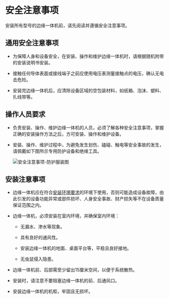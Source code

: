 安全注意事项 
===========================

安装所有型号的边缘一体机前，请先阅读并遵循安全注意事项。

通用安全注意事项 
-----------------------------

* 为保障人身和设备安全，在安装、操作和维护边缘一体机时，请根据随机附带的安装说明书安装。

  

* 接触任何导体表面或接线端子之前应使用电压表测量接触点的电压，确认无电击危险。

  

* 安装完边缘一体机后，应清除设备区域的空包装材料，如纸箱、泡沫、塑料、扎线带等。

  




操作人员要求 
---------------------------

* 负责安装、操作、维护边缘一体机的人员，必须了解各种安全注意事项，掌握正确的安装操作方法之后，方可安装、操作和维护设备。

  

* 安装、操作、维护过程中，为避免发生划伤、磕碰、触电等安全事故的发生，请佩戴如下图所示专用防护设备和绝缘工具。

  ![安全注意事项-防护服装图](https://static-aliyun-doc.oss-accelerate.aliyuncs.com/assets/img/zh-CN/9465751261/p275135.png)
  




安装注意事项 
---------------------------

* 边缘一体机应在符合[安装环境要求](/cn.zh-CN/安装激活/安装说明.md)的环境下使用，否则可能造成设备故障，由此引发的设备功能异常或部件损坏、人身安全事故、财产损失等不在设备质量保证范围之内。

  

* 边缘一体机，必须安装在室内环境，并确保室内环境：

  * 无漏水、渗水等现象。

    
  
  * 具有良好的通风性。

    
  
  * 安装边缘一体机的地面、桌面平台等，平稳且良好接地。

    
  
  * 无虫鼠侵入隐患。

    
  

  

* 边缘一体机前、后部需至少留出15厘米空间，以便于系统散热。

  

* 安装时，请注意不要阻塞边缘一体机的前、后通风口。

  

* 安装边缘一体机的机柜，牢固且无损坏。

  



